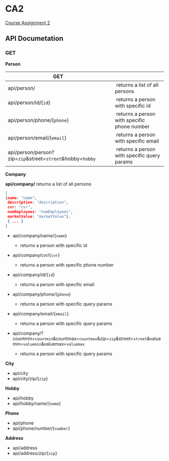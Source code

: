 # CA2

[Course Assignment 2](https://docs.google.com/document/d/1hHtsSG-cZxqjkq-Ii2bbdir-lmZDgvxUFwT6RHwPYCw/edit)


## API Documetation

### GET

**Person**

| GET |  |
| --- | --- |
| api/person/                 | returns a list of all persons |
| api/person/id/{`id`}        | returns a person with specific id |
| api/person/phone/{`phone`}  | returns a person with specific phone number |
| api/person/email/{`email`}  | returns a person with specific email |
| api/person/person?zip=`zip`&street=`street`&hobby=`hobby` | returns a person with specific query params |

**Company**

**api/company/**
returns a list of all persons
  
```json
[
{name: "name",
 description: "description",
 cvr: "cvr",
 numEmployees: "numEmployees",
 marketValue: "marketValue"},
 { ... }
]
```
  
* api/company/name/{`name`}
  * returns a person with specific id

* api/company/cvr/{`cvr`}
  * returns a person with specific phone number
  
* api/company/id/{`id`}
  * returns a person with specific email
  
* api/company/phone/{`phone`}
  * returns a person with specific query params
  
* api/company/email/{`email`}
  * returns a person with specific query params
  
* api/company/?countmin=`countmin`&countmax=`countmax`&zip=`zip`&street=`street`&valuemin=`valuemin`&valuemax=`valuemax` 
  * returns a person with specific query params


**City**

* api/city
* api/city/zip/{`zip`}

**Hobby**

* api/hobby
* api/hobby/name/{`name`}

**Phone**

* api/phone
* api/phone/number/{`number`}

**Address**

* api/address
* api/address/zip/{`zip`}
